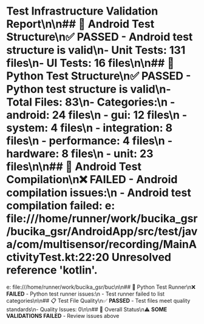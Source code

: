 # Test Infrastructure Validation Report\n\n## 🤖 Android Test Structure\n✅ **PASSED** - Android test structure is valid\n- Unit Tests: 131 files\n- UI Tests: 16 files\n\n## 🐍 Python Test Structure\n✅ **PASSED** - Python test structure is valid\n- Total Files: 83\n- Categories:\n  - android: 24 files\n  - gui: 12 files\n  - system: 4 files\n  - integration: 8 files\n  - performance: 4 files\n  - hardware: 8 files\n  - unit: 23 files\n\n## 🔨 Android Test Compilation\n❌ **FAILED** - Android compilation issues:\n  - Android test compilation failed: e: file:///home/runner/work/bucika_gsr/bucika_gsr/AndroidApp/src/test/java/com/multisensor/recording/MainActivityTest.kt:22:20 Unresolved reference 'kotlin'.
e: file:///home/runner/work/bucika_gsr/buc\n\n## 🚀 Python Test Runner\n❌ **FAILED** - Python test runner issues:\n  - Test runner failed to list categories\n\n## 📋 Test File Quality\n✅ **PASSED** - Test files meet quality standards\n- Quality Issues: 0\n\n## 🎯 Overall Status\n⚠️ **SOME VALIDATIONS FAILED** - Review issues above